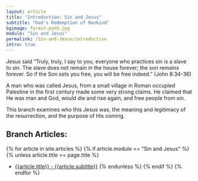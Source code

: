 ```yaml
---
layout: article
title: "Introduction: Sin and Jesus"
subtitle: "God's Redemption of Mankind"
bgimage: forest-path.jpg
module: "Sin and Jesus"
permalink: /Sin-and-Jesus/introduction
intro: true
---
```


Jesus said “Truly, truly, I say to you, everyone who practices sin is a slave to sin. The slave does not remain in the house forever; the son remains forever. So if the Son sets you free, you will be free indeed.” (John 8:34-36)
 
A man who was called Jesus, from a small village in Roman occupied Palestine in the first century made some very strong claims. He claimed that He was man and God, would die and rise again, and free people from sin.
 
This branch examines who this Jesus was, the meaning and legitimacy of the resurrection, and the purpose of His coming.
 
## Branch Articles:
{% for article in site.articles %}
{% if article.module == "Sin and Jesus" %}
{% unless article.title == page.title %}
- [{{article.title}} - {{article.subtitle}}]({{site.baseurl}}{{article.permalink}})
{% endunless %}
{% endif %}
{% endfor %}